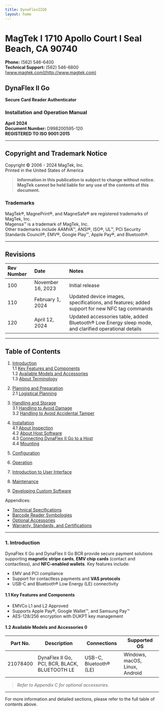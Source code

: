 ```yaml
---
title: DynaFlexIIGO
layout: home
---
```


# MagTek I 1710 Apollo Court I Seal Beach, CA 90740  
**Phone:** (562) 546-6400  
**Technical Support:** (562) 546-6800  
[www.magtek.com](http://www.magtek.com)  

## **DynaFlex II Go**  
**Secure Card Reader Authenticator**  
### **Installation and Operation Manual**  
**April 2024**  
**Document Number:** D998200595-120  
**REGISTERED TO ISO 9001:2015**

---

## **Copyright and Trademark Notice**  

Copyright © 2006 - 2024 MagTek, Inc.  
Printed in the United States of America  

> **Information in this publication is subject to change without notice. MagTek cannot be held liable for any use of the contents of this document.**  

### **Trademarks**  
MagTek®, MagnePrint®, and MagneSafe® are registered trademarks of MagTek, Inc.  
Magensa™ is a trademark of MagTek, Inc.  
Other trademarks include AAMVA™, ANSI®, ISO®, UL™, PCI Security Standards Council®, EMV®, Google Play™, Apple Pay®, and Bluetooth®.  

---

## **Revisions**  

| Rev Number | Date               | Notes                                                                                                   |
|:-----------|:-------------------|:--------------------------------------------------------------------------------------------------------|
| 100        | November 16, 2023  | Initial release                                                                                         |
| 110        | February 1, 2024   | Updated device images, specifications, and features; added support for new NFC tag commands             |
| 120        | April 12, 2024     | Updated accessories table, added Bluetooth® Low Energy sleep mode, and clarified operational details    |


---

## **Table of Contents**

1. [Introduction](#1-introduction)  
    1.1 [Key Features and Components](#11-key-features-and-components)  
    1.2 [Available Models and Accessories](#12-available-models-and-accessories)  
    1.3 [About Terminology](#13-about-terminology)  

2. [Planning and Preparation](#2-planning-and-preparation)  
    2.1 [Logistical Planning](#21-logistical-planning)  

3. [Handling and Storage](#3-handling-and-storage)  
    3.1 [Handling to Avoid Damage](#31-handling-to-avoid-damage)  
    3.2 [Handling to Avoid Accidental Tamper](#32-handling-to-avoid-accidental-tamper)  

4. [Installation](#4-installation)  
    4.1 [About Inspection](#41-about-inspection)  
    4.2 [About Host Software](#42-about-host-software)  
    4.3 [Connecting DynaFlex II Go to a Host](#43-connecting-dynaflex-ii-go-to-a-host)  
    4.4 [Mounting](#44-mounting)  

5. [Configuration](#5-configuration)  

6. [Operation](#6-operation)  

7. [Introduction to User Interface](#7-introduction-to-user-interface)  

8. [Maintenance](#8-maintenance)  

9. [Developing Custom Software](#9-developing-custom-software)  

Appendices:  
- [Technical Specifications](#appendix-a-technical-specifications)  
- [Barcode Reader Symbologies](#appendix-b-barcode-reader-symbologies)  
- [Optional Accessories](#appendix-c-optional-accessories)  
- [Warranty, Standards, and Certifications](#appendix-d-warranty-standards-and-certifications)  

---

### **1. Introduction**  
DynaFlex II Go and DynaFlex II Go BCR provide secure payment solutions supporting **magnetic stripe cards**, **EMV chip cards** (contact and contactless), and **NFC-enabled wallets**. Key features include:  
- EMV and PCI compliance  
- Support for contactless payments and **VAS protocols**  
- USB-C and Bluetooth® Low Energy (LE) connectivity  

#### **1.1 Key Features and Components**  
- EMVCo L1 and L2 Approved  
- Supports Apple Pay®, Google Wallet™, and Samsung Pay™  
- AES-128/256 encryption with DUKPT key management  

#### **1.2 Available Models and Accessories**  0

| Part No.   | Description                                   | Connections              | Supported OS        |
|------------|-----------------------------------------------|--------------------------|---------------------|
| 21078400   | DynaFlex II Go, PCI, BCR, BLACK, BLUETOOTH LE | USB-C, Bluetooth® (LE)   | Windows, macOS, Linux, Android |

> *Refer to Appendix C for optional accessories.*

---

For more information and detailed sections, please refer to the full table of contents above.
